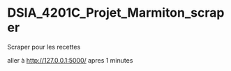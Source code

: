 # DSIA_4201C_Projet_Marmiton_scraper
Scraper pour les recettes 

aller à http://127.0.0.1:5000/ apres 1 minutes 
